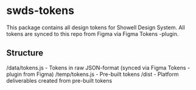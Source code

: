 # swds-tokens

This package contains all design tokens for Showell Design System. All tokens are synced to this repo from Figma via Figma Tokens -plugin.

## Structure

/data/tokens.js - Tokens in raw JSON-format (synced via Figma Tokens -plugin from Figma)
/temp/tokens.js - Pre-built tokens
/dist - Platform deliverables created from pre-built tokens
